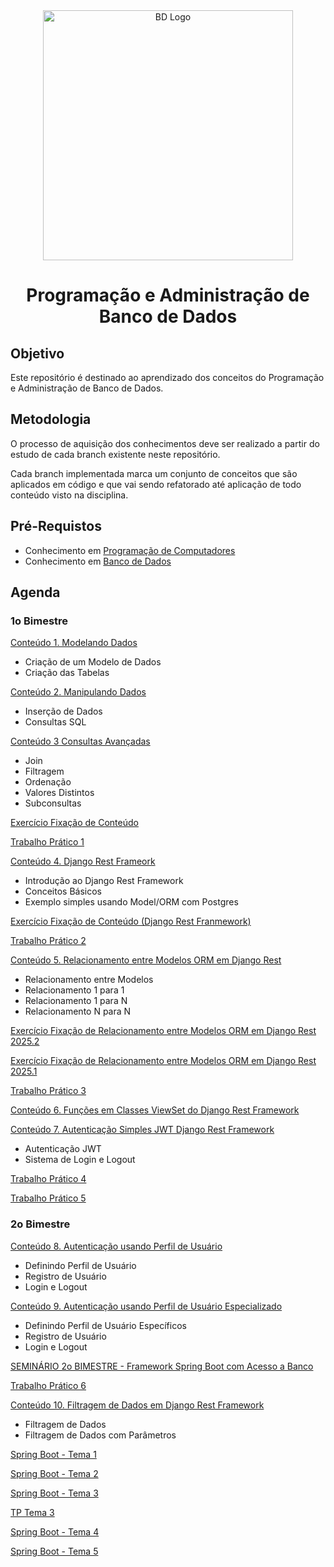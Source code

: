 <div  align="center">
    <img width="400"
        alt="BD Logo"
        src="https://media.licdn.com/dms/image/v2/D4D12AQFor1IXlzvOpQ/article-cover_image-shrink_720_1280/article-cover_image-shrink_720_1280/0/1721822584091?e=2147483647&v=beta&t=UNz3RLjmgLJfVIKZe4HY6ftT_0tDIVTlE0uDc1bQaYI"
      />
    <h1> Programação e Administração de Banco de Dados </h1>
</div>

## Objetivo

Este repositório é destinado ao aprendizado dos conceitos do Programação e Administração de Banco de Dados.


## Metodologia

O processo de aquisição dos conhecimentos deve ser realizado a partir do estudo de cada branch existente neste repositório.

Cada branch implementada marca um conjunto de conceitos que são aplicados em código e que vai sendo refatorado até aplicação de todo conteúdo visto na disciplina.

## Pré-Requistos 

- Conhecimento em [Programação de Computadores]()
- Conhecimento em [Banco de Dados]()

## Agenda

### 1o Bimestre

<a href="https://github.com/placidoneto/pa-bd-lecture/tree/conteudo_entendendo_e_modelando_dados"> Conteúdo 1. Modelando Dados</a>

- Criação de um Modelo de Dados
- Criação das Tabelas


<a href="https://github.com/placidoneto/pa-bd-lecture/tree/conteudo_manipulando_dados"> Conteúdo 2. Manipulando Dados</a>

- Inserção de Dados
- Consultas SQL
  

<a href="https://github.com/placidoneto/pa-bd-lecture/tree/conteudo_consultas_avancadas"> Conteúdo 3 Consultas Avançadas</a>

- Join
- Filtragem
- Ordenação
- Valores Distintos
- Subconsultas
  
<a href="https://github.com/placidoneto/pa-bd-lecture/tree/exercicio-consultas-avancadas"> Exercício Fixação de Conteúdo</a>

<a href="https://github.com/placidoneto/pa-bd-lecture/tree/tp-consultas-avancadas"> Trabalho Prático 1</a>

<a href="https://github.com/placidoneto/pa-bd-lecture/tree/lecture01-fundamentos"> Conteúdo 4. Django Rest Frameork</a>

- Introdução ao Django Rest Framework
- Conceitos Básicos
- Exemplo simples usando Model/ORM com Postgres

<a href="https://github.com/placidoneto/pa-bd-lecture/tree/exercicio-django-rest-introducao"> Exercício Fixação de Conteúdo (Django Rest Franmework)</a>

<a href="https://github.com/placidoneto/pa-bd-lecture/tree/tp-modelagem-django"> Trabalho Prático 2</a>


<a href="https://github.com/placidoneto/pa-bd-lecture/tree/lecture-orm-model-relacionamento">Conteúdo 5. Relacionamento entre Modelos ORM em Django Rest</a>

- Relacionamento entre Modelos
- Relacionamento 1 para 1
- Relacionamento 1 para N
- Relacionamento N para N


<a href="https://github.com/placidoneto/pa-bd-lecture/tree/atividade_fixacao_relacionamento20252"> Exercício Fixação de Relacionamento entre Modelos ORM em Django Rest 2025.2</a>

<a href="https://github.com/placidoneto/pa-bd-lecture/tree/tp-orm-model-relacionamento"> Exercício Fixação de Relacionamento entre Modelos ORM em Django Rest 2025.1</a>

<a href="https://github.com/placidoneto/pa-bd-lecture/tree/tp-relacionamento-model-20251"> Trabalho Prático 3</a>


<a href="https://github.com/placidoneto/pa-bd-lecture/tree/lecture-view-functions">Conteúdo 6. Funções em Classes ViewSet do Django Rest Framework</a>

<a href="https://github.com/placidoneto/pa-bd-lecture/tree/autenticacao-token">Conteúdo 7. Autenticação Simples JWT Django Rest Framework</a>

  - Autenticação JWT
  - Sistema de Login e Logout

<a href="https://github.com/placidoneto/pa-bd-lecture/tree/tp4-2025_1"> Trabalho Prático 4</a>

<a href="https://github.com/placidoneto/pa-bd-lecture/tree/tp5-2025_1"> Trabalho Prático 5</a>

### 2o Bimestre


<a href="https://github.com/placidoneto/pa-bd-lecture/tree/autenticacao-perfil-usuario">Conteúdo 8. Autenticação usando Perfil de Usuário</a>

  - Definindo Perfil de Usuário
  - Registro de Usuário
  - Login e Logout

<a href="https://github.com/placidoneto/pa-bd-lecture/tree/autenticacao-perfil-usuario-especializacao">Conteúdo 9. Autenticação usando Perfil de Usuário Especializado</a>

  - Definindo Perfil de Usuário Específicos
  - Registro de Usuário
  - Login e Logout


<a href="https://github.com/placidoneto/pa-bd-lecture/tree/seminarios-2bimestre">SEMINÁRIO 2o BIMESTRE - Framework Spring Boot com Acesso a Banco</a>

<a href="https://github.com/placidoneto/pa-bd-lecture/tree/tp6-2025_1"> Trabalho Prático 6</a>

<a href="https://github.com/placidoneto/pa-bd-lecture/tree/filtragem-dados-django-rest">Conteúdo 10. Filtragem de Dados em Django Rest Framework</a>

  - Filtragem de Dados
  - Filtragem de Dados com Parâmetros

<a href="https://github.com/placidoneto/pa-bd-lecture/tree/seminario-spring1">Spring Boot - Tema 1</a>

<a href="https://github.com/placidoneto/pa-bd-lecture/tree/seminario-spring2">Spring Boot - Tema 2</a>

<a href="https://github.com/MaVitor/Spring-Boot-Tema3">Spring Boot - Tema 3</a> 

<a href="https://github.com/placidoneto/pa-bd-lecture/tree/seminario-spring3">TP Tema 3</a> 

<a href="https://github.com/MaVitor/seminario-spring4">Spring Boot - Tema 4</a> 

<a href="https://github.com/MaVitor/seminario-spring5">Spring Boot - Tema 5</a> 


<!--  - [Atividade sobre Autenticação](https://github.com/placidoneto/pa-bd-lecture/tree/atividade-autenticacao)-->


<!--
<a href="https://github.com/placidoneto/pa-bd-lecture/tree/lecture00-modelando-dados"> Conteúdo 1. Modelando Dados</a>

- Criação de um Modelo de Dados
- Criação das Tabelas
- Inserção de Dados
- Consultas SQL
- <a href="https://github.com/placidoneto/pa-bd-lecture/blob/lecture00-modelando-dados/tp1.md"> TP1 - Trabalho Prático 1</a>

  
<a href="https://github.com/placidoneto/pa-bd-lecture/tree/lecture03-consultas-avancadas">Conteúdo 2. Consultas Avançadas I</a>

- Filtragem
- Ordenação
- Valores Distintos
- Intervalos de Busca
- Consultas com `JOIN
- <a href="https://github.com/placidoneto/pa-bd-lecture/blob/lecture03-consultas-avancadas/lecture01/tp2.md"> TP2 - Trabalho Prático 2</a>

<a href="https://github.com/placidoneto/pa-bd-lecture/tree/lecture01-fundamentos"> Conteúdo 3. Django Rest Frameork</a>

- Estrutura da Aplicação Web (API) com Django Rest para a aplicação de Venda de Veículos
- Exemplo simples usando Model/ORM com Postgres



<a href="https://github.com/placidoneto/pa-bd-lecture/tree/lecture-orm-model-relacionamento">Conteúdo 4. Relacionamento entre Modelos ORM em Django Rest</a>

- Relacionamento entre Modelos
- Relacionamento 1 para 1
- Relacionamento 1 para N
- Relacionamento N para N

-  <a href="https://github.com/placidoneto/pa-bd-lecture/tree/tp-orm-model-relacionamento"> TP3 - Trabalho Prático 3</a>

<a href="https://github.com/placidoneto/pa-bd-lecture/tree/lecture-view-functions">Conteúdo 5. Funções em Classes ViewSet do Django Rest Framework</a>

- Funções de Listagem
- <a href="https://github.com/placidoneto/pa-bd-lecture/blob/lecture-view-functions/atividade-fixacao.md"> TP Substitutivo - Atividade Fixação</a>

### 2o Bimestre

<a href="https://github.com/placidoneto/pa-bd-lecture/tree/seminario-2oBimestre">SEMINÁRIO 2o BIMESTRE - Frameworks Rest com Acesso a Banco</a>

<a href="https://github.com/placidoneto/pa-bd-lecture/tree/autenticacao-token">Conteúdo 6. Autenticação JWT Django Rest Framework</a>

  - Autenticação JWT
  - Sistema de Login e Logout


<a href="https://github.com/placidoneto/pa-bd-lecture/tree/autenticacao-perfil-usuario">Conteúdo 7. Autenticação usando Perfil de Usuário</a>

  - Definindo Perfil de Usuário
  - Registro de Usuário
  - Login e Logout

<a href="https://github.com/placidoneto/pa-bd-lecture/tree/autenticacao-perfil-usuario-especializacao">Conteúdo 8. Autenticação usando Perfil de Usuário Especializado</a>

  - Definindo Perfil de Usuário Específicos
  - Registro de Usuário
  - Login e Logout
  - [Atividade sobre Autenticação](https://github.com/placidoneto/pa-bd-lecture/tree/atividade-autenticacao)

<a href="https://github.com/placidoneto/pa-bd-lecture/tree/filtragem-dados-django-rest">Conteúdo 9. Filtragem de Dados em Django Rest Framework</a>

  - Filtragem de Dados
  - Filtragem de Dados com Parâmetros
  - Filtragem de Dados com Parâmetros de URL
  
  ### Seminários API Rest

  - [Seminário 1 - API Rest com Fastify](https://github.com/placidoneto/pa-bd-lecture/tree/seminario_festify)
  - [Seminário 2 - API Rest com ExpressJS](https://github.com/placidoneto/pa-bd-lecture/tree/seminario-express-js)
  - [Seminário 3 - API Rest com FastAPI](https://github.com/placidoneto/pa-bd-lecture/tree/seminario-fast-api)
  - [Seminário 4 - API Rest com Spring Boot](https://github.com/placidoneto/pa-bd-lecture/tree/seminario-spring)
  - [Seminário 5 - API Rest com Flask](https://github.com/placidoneto/pa-bd-lecture/tree/seminario-flask)
  -->

  